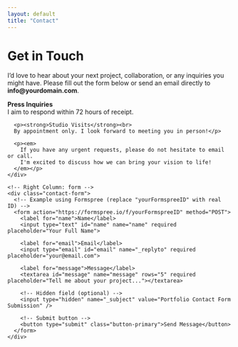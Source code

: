 ```yaml
---
layout: default
title: "Contact"
---
```


<div class="contact-page">
  <!-- Title / Introduction -->
  <div class="contact-header">
    <h1>Get in Touch</h1>
    <p>
      I’d love to hear about your next project, collaboration, or any inquiries 
      you might have. Please fill out the form below or send an email directly to 
      <strong>info@yourdomain.com</strong>.
    </p>
  </div>

  <!-- Main content: instructions (left) + form (right) -->
  <div class="contact-content">
    <!-- Left Column: instructions -->
    <div class="contact-instructions">
      <p><strong>Press Inquiries</strong><br>
      I aim to respond within 72 hours of receipt.</p>
      
      <p><strong>Studio Visits</strong><br>
      By appointment only. I look forward to meeting you in person!</p>

      <p><em>
        If you have any urgent requests, please do not hesitate to email or call. 
        I'm excited to discuss how we can bring your vision to life!
      </em></p>
    </div>

    <!-- Right Column: form -->
    <div class="contact-form">
      <!-- Example using Formspree (replace "yourFormspreeID" with real ID) -->
      <form action="https://formspree.io/f/yourFormspreeID" method="POST">
        <label for="name">Name</label>
        <input type="text" id="name" name="name" required placeholder="Your Full Name">

        <label for="email">Email</label>
        <input type="email" id="email" name="_replyto" required placeholder="your@email.com">

        <label for="message">Message</label>
        <textarea id="message" name="message" rows="5" required placeholder="Tell me about your project..."></textarea>
        
        <!-- Hidden field (optional) -->
        <input type="hidden" name="_subject" value="Portfolio Contact Form Submission" />

        <!-- Submit button -->
        <button type="submit" class="button-primary">Send Message</button>
      </form>
    </div>
  </div>
</div>
